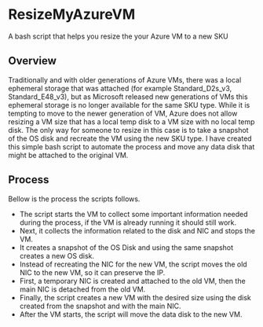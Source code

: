 # ResizeMyAzureVM
A bash script that helps you resize the your Azure VM to a new SKU

## Overview  
Traditionally and with older generations of Azure VMs, there was a local ephemeral storage that was attached (for example Standard_D2s_v3, Standard_E48_v3), but as Microsoft released new generations of VMs this ephemeral storage is no longer available for the same SKU type. While it is tempting to move to the newer generation of VM, Azure does not allow resizing a VM size that has a local temp disk to a VM size with no local temp disk. The only way for someone to resize in this case is to take a snapshot of the OS disk and recreate the VM using the new SKU type. I have created this simple bash script to automate the process and move any data disk that might be attached to the original VM.  


## Process  
Bellow is the process the scripts follows.  
* The script starts the VM to collect some important information needed during the process, if the VM is already running it should still work.  
* Next, it collects the information related to the disk and NIC and stops the VM.  
* It creates a snapshot of the OS Disk and using the same snapshot creates a new OS disk.  
* Instead of recreating the NIC for the new VM, the script moves the old NIC to the new VM, so it can preserve the IP.  
* First, a temporary NIC is created and attached to the old VM, then the main NIC is detached from the old VM.  
* Finally, the script creates a new VM with the desired size using the disk created from the snapshot and with the main NIC.  
* After the VM starts, the script will move the data disk to the new VM.   
